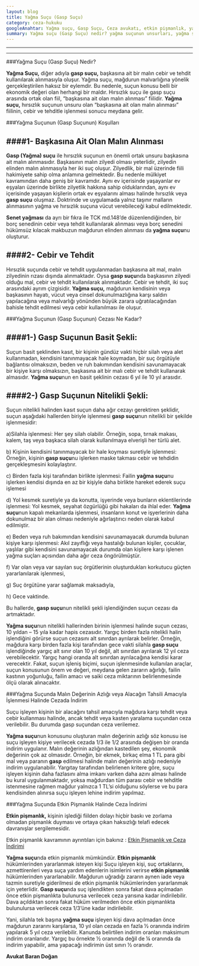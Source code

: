 ```yaml
---
layout: blog
title: Yağma Suçu (Gasp Suçu)
category: ceza-hukuku
googleAnahtar: Yağma suçu, Gasp Suçu, Ceza avukatı, etkin pişmanlık, yağma suçunun cezası, ceza davası, ceza avukatı arıyorum istanbul, Bakırköy avukat Baran Doğan
summary: Yağma suçu (Gasp Suçu) nedir? yağma suçunun unsurları, yağma suçunun ağırlaştırılmış şekli, yağma suçunun cezası (gasp suçunun cezası), yağma suçunda etkin pişmanlık konularına değinilmiştir.
---
```

---
---

###Yağma Suçu (Gasp Suçu) Nedir? 


**Yağma Suçu,** diğer adıyla **gasp suçu,** başkasına ait bir malın cebir ve tehdit kullanılarak alınmasıyla oluşur. Yağma suçu, mağdurun malvarlığına yönelik gerçekleştirilen haksız bir eylemdir. Bu nedenle, suçun konusu belli bir ekonomik değeri olan herhangi bir maldır. Hırsızlık suçu ile gasp suçu arasında ortak olan fiil, “başkasına ait olan malın alınması”  fiilidir. **Yağma suçu,** hırsızlık suçunun unsuru olan “başkasına ait olan malın alınması”  fiilinin, cebir ve tehditle işlenmesi sonucu meydana gelir.

###Yağma Suçunun (Gasp Suçunun) Koşulları


####1- Başkasına Ait Olan Malın Alınması 
---

**Gasp (Yağma) suçu** ile hırsızlık suçunun en önemli ortak unsuru başkasına ait malın alınmasıdır. Başkasının malın zilyedi olması yeterlidir, zilyedin elinden malın alınmasıyla her iki suç oluşur. Zilyedlik, bir mal üzerinde fiili hakimiyete sahip olma anlamına gelmektedir. Bu nedenle mülkiyet kavramından daha geniş bir kavramdır.  Aynı ev içerisinde yaşayanlar ev eşyaları üzerinde birlikte zilyetlik hakkına sahip olduklarından, aynı ev içerisinde yaşayan kişilerin ortak ev eşyalarını alması halinde hırsızlık veya **gasp suçu** oluşmaz. Doktrinde ve uygulamada yalnız taşınır malların alınmasının yağma ve hırsızlık suçuna vücut verebileceği kabul edilmektedir.

**Senet yağması** da ayrı bir fıkra ile TCK md.148’de düzenlendiğinden, bir borç senedinin cebir veya tehdit kullanılarak alınması veya borç senedini hükümsüz kılacak makbuzun mağdurun elinden alınması da **yağma suçu**nu oluşturur. 

####2- Cebir ve Tehdit  
---

Hırsızlık suçunda cebir ve tehdit uygulanmadan başkasına ait mal, malın zilyedinin rızası dışında alınmaktadır. Oysa **gasp suçu**nda başkasının zilyedi olduğu mal, cebir ve tehdit kullanılarak alınmaktadır. Cebir ve tehdit, iki suç arasındaki ayrım çizgisidir. **Yağma suçu,** mağdurun kendisinin veya başkasının hayatı, vücut veya cinsel dokunulmazlığına karşı saldırı yapılacağına veya malvarlığı yönünden büyük zarara uğratılacağından bahisle tehdit edilmesi veya cebir kullanılması ile oluşur.

###Yağma Suçunun (Gasp Suçunun) Cezası Ne Kadar?


####1-) Gasp Suçunun Basit Şekli: 
---

Suçun basit şeklinden kasıt, bir kişinin gündüz vakti hiçbir silah veya alet kullanmadan, kendisini tanınmayacak hale koymadan, bir suç örgütüyle bağlantısı olmaksızın, beden ve ruh bakımından kendisini savunamayacak bir kişiye karşı olmaksızın, başkasına ait bir malı cebir ve tehdit kullanarak almasıdır. **Yağma suçu**nun en basit şeklinin cezası 6 yıl ile 10 yıl arasıdır. 

####2-) Gasp Suçunun Nitelikli Şekli: 
---

Suçun nitelikli halinden kasıt suçun daha ağır cezayı gerektiren şeklidir, suçun aşağıdaki hallerden biriyle işlenmesi **gasp suçu**nun nitelikli bir şekilde işlenmesidir:

 a)Silahla işlenmesi: Her şey silah olabilir. Örneğin, sopa, tırnak makası, kalem, taş veya başkaca silah olarak kullanılmaya elverişli her türlü alet.
 
 b) Kişinin kendisini tanınmayacak bir hale koyması suretiyle işlenmesi: Örneğin, kişinin **gasp suçu**nu işlerken maske takması cebir ve tehdidin gerçekleşmesini kolaylaştırır.
 
c) Birden fazla kişi tarafından birlikte işlenmesi: Failin **yağma suçu**nu işlerken kendisi dışında en az bir kişiyle daha birlikte hareket ederek suçu işlemesi 

d) Yol kesmek suretiyle ya da konutta, işyerinde veya bunların eklentilerinde işlenmesi: Yol kesmek, seyahat özgürlüğü gibi hakaları da ihlal eder. **Yağma suçu**nun kapalı mekanlarda işlenmesi, insanların konut ve işyerlerinin daha dokunulmaz bir alan olması nedeniyle ağırlaştırıcı neden olarak kabul edilmiştir.

e) Beden veya ruh bakımından kendisini savunamayacak durumda bulunan kişiye karşı işlenmesi: Akıl zayıflığı veya hastalığı bulunan kişiler, çocuklar, yaşlılar gibi kendisini savunamayacak durumda olan kişilere karşı işlenen yağma suçları açısından daha ağır ceza öngörülmüştür.

f) Var olan veya var sayılan suç örgütlerinin oluşturdukları korkutucu güçten yararlanılarak işlenmesi,

g) Suç örgütüne yarar sağlamak maksadıyla,

 h) Gece vaktinde.
 
Bu hallerde, **gasp suçu**nun nitelikli şekli işlendiğinden suçun cezası da artmaktadır. 

**Yağma suçu**nun nitelikli hallerinden birinin işlenmesi halinde suçun cezası, 10 yıldan – 15 yıla kadar hapis cezasıdır. Yargıç birden fazla nitelikli halin işlendiğini görürse suçun cezasını alt sınırdan ayrılarak belirler. Örneğin, mağdura karşı birden fazla kişi tarafından gece vakti silahla **gasp suçu** işlendiğinde yargıç alt sınır olan 10 yıl değil, alt sınırdan ayrılarak 12 yıl ceza verebilecektir. Yargıç hangi oranda alt sınırdan ayrılacağına kendisi karar verecektir. Fakat, suçun işleniş biçimi, suçun işlenmesinde kullanılan araçlar, suçun konusunun önem ve değeri, meydana gelen zararın ağırlığı, failin kastının yoğunluğu, failin amacı ve saiki ceza miktarının belirlenmesinde ölçü olarak alınacaktır.

###Yağma Suçunda Malın Değerinin Azlığı veya Alacağın Tahsili Amacıyla İşlenmesi Halinde Cezada İndirim


Suçu işleyen kişinin bir alacağını tahsil amacıyla mağdura karşı tehdit veya cebir kullanması halinde, ancak tehdit veya kasten yaralama suçundan ceza verilebilir. Bu durumda gasp suçundan ceza verilemez.

**Yağma suçu**nun konusunu oluşturan malın değerinin azlığı söz konusu ise suçu işleyen kişiye verilecek cezada 1/3 ile 1/2 arasında değişen bir oranda indirim uygulanır. Malın değerinin azlığından kastedilen şey, ekonomik değerinin çok az olmasıdır. Örneğin, bir ekmek, birkaç elma 1 TL para gibi mal veya paranın **gasp** edilmesi halinde malın değerinin azlığı nedeniyle indirim uygulanabilir. Yargıtay tarafından belirlenen kritere göre, suçu işleyen kişinin daha fazlasını alma imkanı varken daha azını alması halinde bu kural uygulanmaktadır, yoksa mağdurdan tüm parası cebir ve tehditle istenmesine rağmen mağdur yalnızca 1 TL’si olduğunu söylerse ve bu para kendisinden alınırsa suçu işleyen lehine indirim yapılmaz.

###Yağma Suçunda Etkin Pişmanlık Halinde Ceza İndirimi


**Etkin pişmanlık,** kişinin işlediği fiilden dolayı hiçbir baskı ve zorlama olmadan pişmanlık duyması ve ortaya çıkan haksızlığı telafi edecek davranışlar sergilemesidir.

Etkin pişmanlık kavramının ayrıntıları için bakınız : [Etkin Pişmanlık ve Ceza İndirimi](http://barandogan.av.tr/blog/ceza-hukuku/etkin-pismanlik-ceza-indirimi.html)

**Yağma suçu**nda etkin pişmanlık mümkündür.  **Etkin pişmanlık** hükümlerinden yararlanmak isteyen kişi Suçu işleyen kişi, suç ortaklarını, azmettirenleri veya suça yardım edenlerin isimlerini verirse **etkin pişmanlık** hükümlerinden yararlanabilir. Mağdurun uğradığı zararın aynen iade veya tazmin suretiyle giderilmesi de etkin pişmanlık hükümlerinden yararlanmak için yeterlidir. **Gasp suçu**nda suç işlendikten sonra fakat dava açılmadan önce etkin pişmanlıkta bulunursa verilecek ceza yarısına kadar indirilebilir. Dava açıldıktan sonra fakat hüküm verilmeden önce etkin pişmanlıkta bulunulursa verilecek ceza 1/3’üne kadar indirilebilir. 

Yani, silahla tek başına **yağma suçu** işleyen kişi dava açılmadan önce mağdurun zararını karşılarsa, 10 yıl olan cezada en fazla ½ oranında indirim yapılarak 5 yıl ceza verilebilir. Kanunda belirtilen indirim oranları maksimum indirim oranlarıdır. Yargıç bu örnekte ½ oranında değil de ¼ oranında da indirim yapabilir, ama yapacağı indirimin üst sınırı ½ oranıdır. 

**Avukat Baran Doğan**
